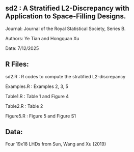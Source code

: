 ## sd2 : A Stratified L2-Discrepancy with Application to Space-Filling Designs.

Journal: Journal of the Royal Statistical Society, Series B.

Authors: Ye Tian and Hongquan Xu

Date: 7/12/2025


## R Files: 

 sd2.R : R codes to compute the stratified L2-discrepancy 
 
 Examples.R : Examples 2, 3, 5
 
 Table1.R : Table 1 and Figure 4
 
 Table2.R : Table 2
 
 Figure5.R : Figure 5 and Figure S1

## Data:  

 Four 19x18 LHDs from Sun, Wang and Xu (2019)

